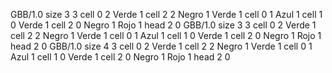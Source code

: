 <gs-board> GBB/1.0
size 3 3
cell 0 2 Verde 1 
cell 2 2 Negro 1 Verde 1 
cell 0 1 Azul 1 
cell 1 0 Verde 1 
cell 2 0 Negro 1 Rojo 1 
head 2 0
 </gs-board>
<gs-board> GBB/1.0
size 3 3
cell 0 2 Verde 1 
cell 2 2 Negro 1 Verde 1 
cell 0 1 Azul 1 
cell 1 0 Verde 1 
cell 2 0 Negro 1 Rojo 1 
head 2 0
 </gs-board>
<gs-board> GBB/1.0
size 4 3
cell 0 2 Verde 1 
cell 2 2 Negro 1 Verde 1 
cell 0 1 Azul 1 
cell 1 0 Verde 1 
cell 2 0 Negro 1 Rojo 1 
head 2 0
 </gs-board>